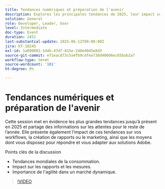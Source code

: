 ```yaml
---
title: Tendances numériques et préparation de l'avenir
description: Explorez les principales tendances de 2025, leur impact sur les workflows et les rapports, et comment vous adapter aux solutions Adobe. Couvre les tendances mondiales, l’agilité et la mesure.
solution: General
role: Developer, Leader, User
level: Intermediate
doc-type: Event
duration: 2451
last-substantial-update: 2025-06-12T00:00:00Z
jira: KT-18245
exl-id: 1a090802-1d4b-47df-815e-248ed045e8d3
source-git-commit: ef1eacd73c5a4fb9cdfee730d40606ec65bab2a7
workflow-type: tm+mt
source-wordcount: '101'
ht-degree: 0%

---
```


# Tendances numériques et préparation de l&#39;avenir

Cette session met en évidence les plus grandes tendances jusqu’à présent en 2025 et partage des informations sur les attentes pour le reste de l’année. Elle présente également l’impact de ces tendances sur vos workflows, la création de rapports ou le marketing, ainsi que les moyens dont vous disposez pour répondre et vous adapter aux solutions Adobe.

Points clés de la discussion

* Tendances mondiales de la consommation.
* Impact sur les rapports et les mesures.
* Importance de l&#39;agilité dans un marché dynamique.

>[!VIDEO](https://video.tv.adobe.com/v/3463356/?learn=on&enablevpops)
